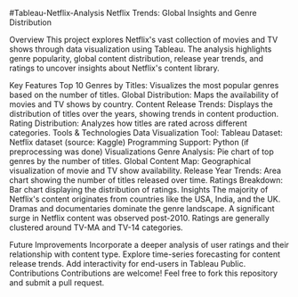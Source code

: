 #Tableau-Netflix-Analysis
Netflix Trends: Global Insights and Genre Distribution

Overview
This project explores Netflix's vast collection of movies and TV shows through data visualization using Tableau. The analysis highlights genre popularity, global content distribution, release year trends, and ratings to uncover insights about Netflix's content library.

Key Features
Top 10 Genres by Titles: Visualizes the most popular genres based on the number of titles.
Global Distribution: Maps the availability of movies and TV shows by country.
Content Release Trends: Displays the distribution of titles over the years, showing trends in content production.
Rating Distribution: Analyzes how titles are rated across different categories.
Tools & Technologies
Data Visualization Tool: Tableau
Dataset: Netflix dataset (source: Kaggle)
Programming Support: Python (if preprocessing was done)
Visualizations
Genre Analysis: Pie chart of top genres by the number of titles.
Global Content Map: Geographical visualization of movie and TV show availability.
Release Year Trends: Area chart showing the number of titles released over time.
Ratings Breakdown: Bar chart displaying the distribution of ratings.
Insights
The majority of Netflix's content originates from countries like the USA, India, and the UK.
Dramas and documentaries dominate the genre landscape.
A significant surge in Netflix content was observed post-2010.
Ratings are generally clustered around TV-MA and TV-14 categories.

Future Improvements
Incorporate a deeper analysis of user ratings and their relationship with content type.
Explore time-series forecasting for content release trends.
Add interactivity for end-users in Tableau Public.
Contributions
Contributions are welcome! Feel free to fork this repository and submit a pull request.


